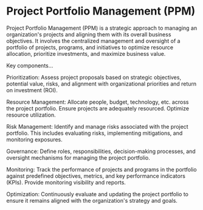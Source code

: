 # Project Portfolio Management (PPM)

Project Portfolio Management (PPM) is a strategic approach to managing an organization's projects and aligning them with its overall business objectives. It involves the centralized management and oversight of a portfolio of projects, programs, and initiatives to optimize resource allocation, prioritize investments, and maximize business value.

Key components…

Prioritization: Assess project proposals based on strategic objectives, potential value, risks, and alignment with organizational priorities and return on investment (ROI).

Resource Management: Allocate people, budget, technology, etc. across the project portfolio. Ensure projects are adequately resourced. Optimize resource utilization. 

Risk Management: Identify and manage risks associated with the project portfolio. This includes evaluating risks, implementing mitigations, and monitoring exposures.

Governance: Define roles, responsibilities, decision-making processes, and oversight mechanisms for managing the project portfolio.

Monitoring: Track the performance of projects and programs in the portfolio against predefined objectives, metrics, and key performance indicators (KPIs). Provide monitoring visibility and reports.

Optimization: Continuously evaluate and updating the project portfolio to ensure it remains aligned with the organization's strategy and goals.

